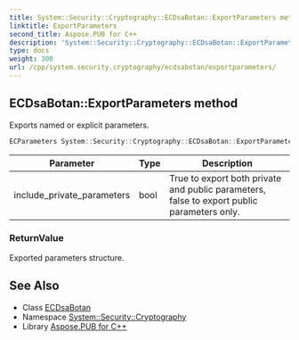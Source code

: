 ```yaml
---
title: System::Security::Cryptography::ECDsaBotan::ExportParameters method
linktitle: ExportParameters
second_title: Aspose.PUB for C++
description: 'System::Security::Cryptography::ECDsaBotan::ExportParameters method. Exports named or explicit parameters in C++.'
type: docs
weight: 300
url: /cpp/system.security.cryptography/ecdsabotan/exportparameters/
---
```

## ECDsaBotan::ExportParameters method


Exports named or explicit parameters.

```cpp
ECParameters System::Security::Cryptography::ECDsaBotan::ExportParameters(bool include_private_parameters) override
```


| Parameter | Type | Description |
| --- | --- | --- |
| include_private_parameters | bool | True to export both private and public parameters, false to export public parameters only. |

### ReturnValue

Exported parameters structure.

## See Also

* Class [ECDsaBotan](../)
* Namespace [System::Security::Cryptography](../../)
* Library [Aspose.PUB for C++](../../../)
